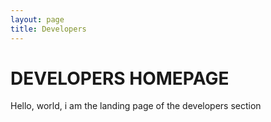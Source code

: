 ```yaml
---
layout: page
title: Developers
---
```


# DEVELOPERS HOMEPAGE

Hello, world, i am the landing page of the developers section